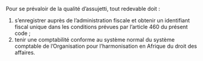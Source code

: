 Pour se prévaloir de la qualité d’assujetti, tout redevable doit :
1) s’enregistrer auprès de l’administration fiscale et obtenir un identifiant fiscal unique
dans les conditions prévues par l’article 460 du présent code ;
2) tenir une comptabilité conforme au système normal du système comptable de
l’Organisation pour l’harmonisation en Afrique du droit des affaires.